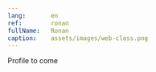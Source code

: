 ```yaml
---
lang:       en
ref:        ronan
fullName:   Ronan
caption:    assets/images/web-class.png
---
```


Profile to come
